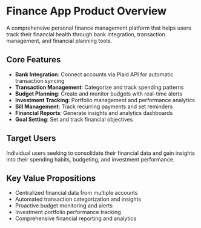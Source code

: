 # Finance App Product Overview

A comprehensive personal finance management platform that helps users track their financial health through bank integration, transaction management, and financial planning tools.

## Core Features

- **Bank Integration**: Connect accounts via Plaid API for automatic transaction syncing
- **Transaction Management**: Categorize and track spending patterns
- **Budget Planning**: Create and monitor budgets with real-time alerts
- **Investment Tracking**: Portfolio management and performance analytics
- **Bill Management**: Track recurring payments and set reminders
- **Financial Reports**: Generate insights and analytics dashboards
- **Goal Setting**: Set and track financial objectives

## Target Users

Individual users seeking to consolidate their financial data and gain insights into their spending habits, budgeting, and investment performance.

## Key Value Propositions

- Centralized financial data from multiple accounts
- Automated transaction categorization and insights
- Proactive budget monitoring and alerts
- Investment portfolio performance tracking
- Comprehensive financial reporting and analytics